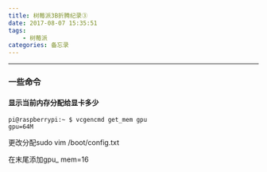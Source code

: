 ```yaml
---
title: 树莓派3B折腾纪录③
date: 2017-08-07 15:35:51
tags:
    - 树莓派
categories: 备忘录
---
```

***

### 一些命令

#### 显示当前内存分配给显卡多少

```shell
pi@raspberrypi:~ $ vcgencmd get_mem gpu
gpu=64M
```
<!--more-->
更改分配sudo vim /boot/config.txt

在末尾添加gpu_ mem=16







